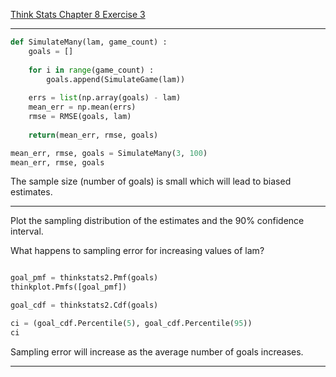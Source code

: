 [Think Stats Chapter 8 Exercise 3](http://greenteapress.com/thinkstats2/html/thinkstats2009.html#toc77)

---
```Python
def SimulateMany(lam, game_count) :
    goals = []
    
    for i in range(game_count) :
        goals.append(SimulateGame(lam))
    
    errs = list(np.array(goals) - lam)
    mean_err = np.mean(errs)
    rmse = RMSE(goals, lam)
    
    return(mean_err, rmse, goals)

mean_err, rmse, goals = SimulateMany(3, 100)
mean_err, rmse, goals
```
The sample size (number of goals) is small which will lead to biased estimates.

---

Plot the sampling distribution of the estimates and the 90% confidence interval.

What happens to sampling error for increasing values of lam?

```Python

goal_pmf = thinkstats2.Pmf(goals)
thinkplot.Pmfs([goal_pmf])

goal_cdf = thinkstats2.Cdf(goals)

ci = (goal_cdf.Percentile(5), goal_cdf.Percentile(95))
ci
```

Sampling error will increase as the average number of goals increases.

---
